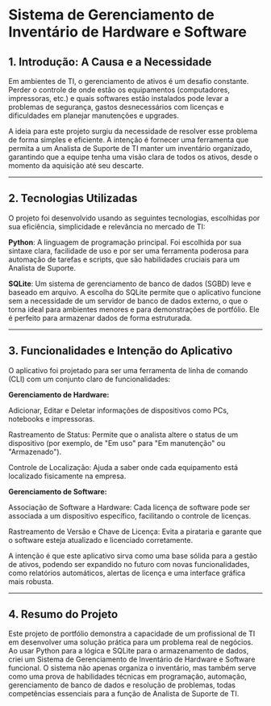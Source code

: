# Sistema de Gerenciamento de Inventário de Hardware e Software

## 1. Introdução: A Causa e a Necessidade
Em ambientes de TI, o gerenciamento de ativos é um desafio constante. Perder o controle de onde estão os equipamentos (computadores, impressoras, etc.) e quais softwares estão instalados pode levar a problemas de segurança, gastos desnecessários com licenças e dificuldades em planejar manutenções e upgrades.

A ideia para este projeto surgiu da necessidade de resolver esse problema de forma simples e eficiente. A intenção é fornecer uma ferramenta que permita a um Analista de Suporte de TI manter um inventário organizado, garantindo que a equipe tenha uma visão clara de todos os ativos, desde o momento da aquisição até seu descarte.

---
## 2. Tecnologias Utilizadas
O projeto foi desenvolvido usando as seguintes tecnologias, escolhidas por sua eficiência, simplicidade e relevância no mercado de TI:

**Python**: A linguagem de programação principal. Foi escolhida por sua sintaxe clara, facilidade de uso e por ser uma ferramenta poderosa para automação de tarefas e scripts, que são habilidades cruciais para um Analista de Suporte.

**SQLite**: Um sistema de gerenciamento de banco de dados (SGBD) leve e baseado em arquivo. A escolha do SQLite permite que o aplicativo funcione sem a necessidade de um servidor de banco de dados externo, o que o torna ideal para ambientes menores e para demonstrações de portfólio. Ele é perfeito para armazenar dados de forma estruturada.

---
## 3. Funcionalidades e Intenção do Aplicativo
O aplicativo foi projetado para ser uma ferramenta de linha de comando (CLI) com um conjunto claro de funcionalidades:

**Gerenciamento de Hardware:**

Adicionar, Editar e Deletar informações de dispositivos como PCs, notebooks e impressoras.

Rastreamento de Status: Permite que o analista altere o status de um dispositivo (por exemplo, de "Em uso" para "Em manutenção" ou "Armazenado").

Controle de Localização: Ajuda a saber onde cada equipamento está localizado fisicamente na empresa.

**Gerenciamento de Software:**

Associação de Software a Hardware: Cada licença de software pode ser associada a um dispositivo específico, facilitando o controle de licenças.

Rastreamento de Versão e Chave de Licença: Evita a pirataria e garante que o software esteja atualizado e licenciado corretamente.

A intenção é que este aplicativo sirva como uma base sólida para a gestão de ativos, podendo ser expandido no futuro com novas funcionalidades, como relatórios automáticos, alertas de licença e uma interface gráfica mais robusta.

---
## 4. Resumo do Projeto
Este projeto de portfólio demonstra a capacidade de um profissional de TI em desenvolver uma solução prática para um problema real de negócios. Ao usar Python para a lógica e SQLite para o armazenamento de dados, criei um Sistema de Gerenciamento de Inventário de Hardware e Software funcional. O sistema não apenas organiza o inventário, mas também serve como uma prova de habilidades técnicas em programação, automação, gerenciamento de banco de dados e resolução de problemas, todas competências essenciais para a função de Analista de Suporte de TI.
